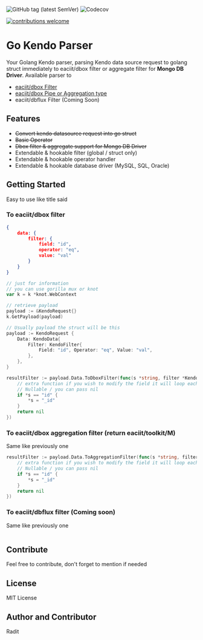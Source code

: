 ![GitHub tag (latest SemVer)](https://img.shields.io/github/tag/raditzlawliet/gokendoparser.svg?label=release)
![Codecov](https://img.shields.io/codecov/c/github/raditzlawliet/gokendoparser.svg)
<!-- [![Go Report Card](https://goreportcard.com/badge/github.com/raditzlawliet/gokendoparser)](https://goreportcard.com/report/github.com/raditzlawliet/gokendoparser) -->

[![contributions welcome](https://img.shields.io/badge/contributions-welcome-brightgreen.svg?style=flat)](https://github.com/raditzlawliet/gokendoparser/issues)

# Go Kendo Parser
Your Golang Kendo parser, parsing Kendo data source request to golang struct immediately to eaciit/dbox filter or aggregate filter for **Mongo DB Driver**. Available parser to
- [eaciit/dbox Filter](https://github.com/eaciit/dbox)
- [eaciit/dbox Pipe or Aggregation type](https://github.com/eaciit/dbox)
- eaciit/dbflux Filter (Coming Soon)

## Features
- ~~Convert kendo datasource request into go struct~~
- ~~Basic Operator~~
- ~~Dbox filter & aggregate support for Mongo DB Driver~~
- Extendable & hookable filter (global / struct only)
- Extendable & hookable operator handler
- Extendable & hookable database driver (MySQL, SQL, Oracle)

## Getting Started
Easy to use like title said

### To eaciit/dbox filter
```json
{
    data: {
        filter: {
            field: "id",
            operator: "eq",
            value: "val"
        }
    }
}
```

```go
// just for information
// you can use gorilla mux or knot
var k = k *knot.WebContext

// retrieve payload
payload := &KendoRequest{}
k.GetPayload(payload)

// Usually payload the struct will be this
payload := KendoRequest {
    Data: KendoData{
        Filter: KendoFilter{
            Field: "id", Operator: "eq", Value: "val",
        },
    },
}

resultFilter := payload.Data.ToDboxFilter(func(s *string, filter *KendoFilter) *dbox.Filter {
    // extra function if you wish to modify the field it will loop each filter
    // Nullable / you can pass nil
    if *s == "id" {
        *s = "_id"
    }
    return nil
})
```

### To eaciit/dbox aggregation filter (return eaciit/toolkit/M)
Same like previously one

```go
resultFilter := payload.Data.ToAggregationFilter(func(s *string, filter *KendoFilter) tk.M {
    // extra function if you wish to modify the field it will loop each filter
    // Nullable / you can pass nil
    if *s == "id" {
        *s = "_id"
    }
    return nil
})

```
### To eaciit/dbflux filter (Coming soon)
Same like previously one
```go
```

## Contribute
Feel free to contribute, don't forget to mention if needed

## License
MIT License 

## Author and Contributor
Radit